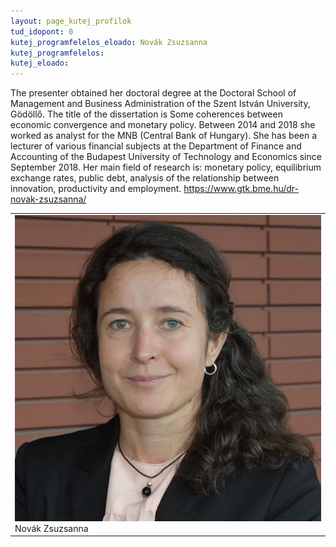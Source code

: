 ```yaml
---
layout: page_kutej_profilok
tud_idopont: 0
kutej_programfelelos_eloado: Novák Zsuzsanna
kutej_programfelelos: 
kutej_eloado:
---
```

The presenter obtained her doctoral degree at the Doctoral School of Management and Business Administration of the Szent István University, Gödöllő. The title of the dissertation is Some coherences between economic convergence and monetary policy. Between 2014 and 2018 she worked as analyst for the MNB (Central Bank of Hungary). She has been a lecturer of various financial subjects at the Department of Finance and Accounting of the Budapest University of Technology and Economics since September 2018. 
Her main field of research is: monetary policy, equilibrium exchange rates, public debt, analysis of the relationship between innovation, productivity and employment. https://www.gtk.bme.hu/dr-novak-zsuzsanna/

 <table class="picture">
<tr>
<td>

<div class="gallery">
    <img src="images/Novak_Zsuzsanna.jpg" max-width="250" max-height="200">
  <div class="desc">Novák Zsuzsanna</div>
</div>

</td>
</tr>
</table>
